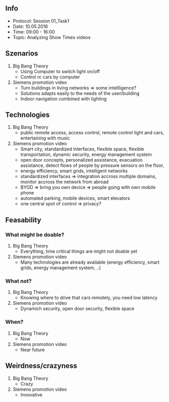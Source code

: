 ## Info
- Protocol: Session 01_Task1
- Date: 10.05.2016
- Time: 09:00 - 16:00
- Topic: Analyzing Show Times videos

## Szenarios
1. Big Bang Theory
    - Using Computer to switch light on/off
    - Control rc cars by computer
2. Siemens promotion video
    - Turn buildings in living networks => some intellligence?
    - Solutions adapts easily to the needs of the user/building
    - Indoor navigation combined with lighting

## Technologies
1. Big Bang Theory
    - public remote access, access control, remote control light and cars, entertaining with music
2. Siemens promotion video
    - Smart city, standardized interfaces, flexible space, flexible transportation, dynamic security, energy management system
    - open door concepts, personalized assistance, evacuation assistance, detect flows of people by pressure sensors on the floor,
    - energy efficiency, smart grids, intelligent networks
    - standardized interfaces => integration accross multiple domains, monitor accross the network from abroad
    - BYOD => bring you own device => people going with own mobile phone
    - automated parking, mobile devices, smart elevators
    - one central spot of control => privacy?

## Feasability
### What might be doable?
1. Big Bang Theory
    - Everything, time critical things are might not doable yet
2. Siemens promotion video
    - Many technologies are already available (energy efficiency, smart grids, energy management system, ..)

### What not?
1. Big Bang Theory
    - Knowing where to drive that cars remotely, you need low latency
2. Siemens promotion video
    - Dynamich security, open door security, flexible space

### When?
1. Big Bang Theory
    - Now
2. Siemens promotion video
    - Near future

## Weirdness/crazyness
1. Big Bang Theory
    - Crazy
2. Siemens promotion video
    - Innovative